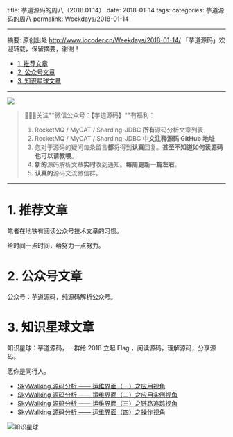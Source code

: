 title: 芋道源码的周八（2018.01.14）
date: 2018-01-14
tags:
categories: 芋道源码的周八
permalink: Weekdays/2018-01-14

-------

摘要: 原创出处 http://www.iocoder.cn/Weekdays/2018-01-14/ 「芋道源码」欢迎转载，保留摘要，谢谢！

- [1. 推荐文章](http://www.iocoder.cn/Weekdays/2018-01-14/)
- [2. 公众号文章](http://www.iocoder.cn/Weekdays/2018-01-14/)
- [3. 知识星球文章](http://www.iocoder.cn/Weekdays/2018-01-14/)

-------

![](http://www.iocoder.cn/images/common/wechat_mp_2017_07_31.jpg)

> 🙂🙂🙂关注**微信公众号：【芋道源码】**有福利：  
> 1. RocketMQ / MyCAT / Sharding-JDBC **所有**源码分析文章列表  
> 2. RocketMQ / MyCAT / Sharding-JDBC **中文注释源码 GitHub 地址**  
> 3. 您对于源码的疑问每条留言**都**将得到**认真**回复。**甚至不知道如何读源码也可以请教噢**。  
> 4. **新的**源码解析文章**实时**收到通知。**每周更新一篇左右**。  
> 5. **认真的**源码交流微信群。

-------

# 1. 推荐文章

笔者在地铁有阅读公众号技术文章的习惯。

给时间一点时间，给努力一点努力。



# 2. 公众号文章

公众号：芋道源码，纯源码解析公众号。



# 3. 知识星球文章 

知识星球：芋道源码，一群给 2018 立起 Flag ，阅读源码，理解源码，分享源码。

愿你是同行人。

* [SkyWalking 源码分析 —— 运维界面（一）之应用视角](#)
* [SkyWalking 源码分析 —— 运维界面（二）之应用实例视角](#)
* [SkyWalking 源码分析 —— 运维界面（三）之链路追踪视角](#)
* [SkyWalking 源码分析 —— 运维界面（四）之操作视角](#)


![知识星球](http://www.iocoder.cn/images/Architecture/2017_12_29/01.png)

